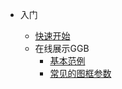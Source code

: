 - 入门

  - [快速开始](quickstart.md)
  - 在线展示GGB
    - [基本范例](hello_ggb.md)
    - [常见的图框参数](hello_ggb_params.md)
